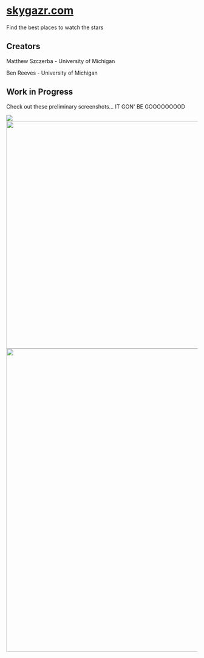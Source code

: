 # [skygazr.com](https://skygazr.firebaseapp.com)
Find the best places to watch the stars

## Creators
Matthew Szczerba - University of Michigan

Ben Reeves - University of Michigan

## Work in Progress

Check out these preliminary screenshots... IT GON' BE GOOOOOOOOD

<img src="http://i.imgur.com/IlRNbbQ.jpg">

<img src="http://i.imgur.com/PlCXPyy.png" height="600">

<img src="http://i.imgur.com/TZlGHd1.png" height="800">

